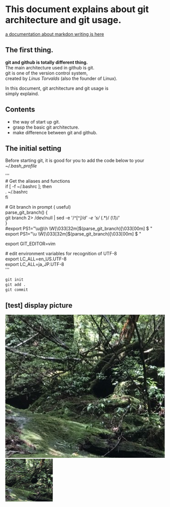 # This document explains about git architecture and git usage. 

[a documentation about markdon writing is here](./markdown.md)


## The first thing. 
**git and github is totally different thing.**   
The main architecture used in github is git.   
git is one of the version control system,  
created by *Linus Torvalds* (also the founder of Linux).  

In this document, git architecture and git usage is   
simply explaind. 

## Contents 

- the way of start up git. 
- grasp the basic git architecture. 
- make difference between git and github.


## The initial setting

Before starting git, it is good for you 
to add the code below to your *~/.bash_profile*  

'''  
\# Get the aliases and functions  
if [ -f ~/.bashrc ]; then   
        . ~/.bashrc   
fi    

\# Git branch in prompt ( useful)   
parse_git_branch() {   
  git branch 2> /dev/null | sed -e '/^[^*]/d' -e 's/* \(.*\)/ (\1)/'   
}  
\#export PS1="\u@\h \W\[\033[32m\]\$(parse_git_branch)\[\033[00m\] $   "
export PS1="\u \W\[\033[32m\]\$(parse_git_branch)\[\033[00m\] $ "  

export GIT_EDITOR=vim  

\# edit environment variables for recognition of UTF-8  
export LC_ALL=en_US.UTF-8  
export LC_ALL=ja_JP.UTF-8  
'''  



```
git init
git add .
git commit 
```



## [test] display picture 
![sample](./test_pic.png)    
<img src="./test_pic.png" width="150px"> 



